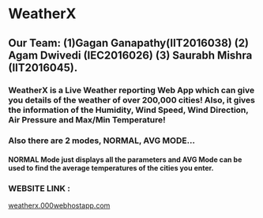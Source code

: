 # WeatherX

## Our Team: (1)Gagan Ganapathy(IIT2016038) (2) Agam Dwivedi (IEC2016026) (3) Saurabh Mishra (IIT2016045).

### WeatherX is a Live Weather reporting Web App which can give you details of the weather of over 200,000 cities! Also, it gives the information of the Humidity, Wind Speed, Wind Direction, Air Pressure and Max/Min Temperature! 

### Also there are 2 modes, NORMAL, AVG MODE...

#### NORMAL Mode just displays all the parameters and AVG Mode can be used to find the average temperatures of the cities you enter.

### WEBSITE LINK :
[weatherx.000webhostapp.com](weatherx.000webhostapp.com)

